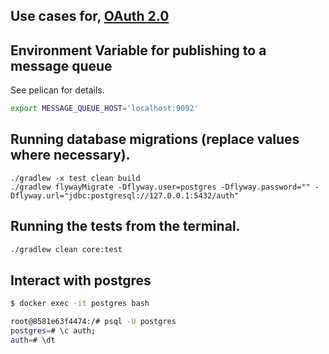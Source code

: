 Use cases for, [OAuth 2.0](http://tools.ietf.org/html/rfc6749)
---------------------------------------------------------------------------------------------------------------------


Environment Variable for publishing to a message queue
----------------------------------------------

See pelican for details.

```bash
export MESSAGE_QUEUE_HOST='localhost:9092'
```

Running database migrations (replace values where necessary).
----------------------------------------------------
```
./gradlew -x test clean build
./gradlew flywayMigrate -Dflyway.user=postgres -Dflyway.password="" -Dflyway.url="jdbc:postgresql://127.0.0.1:5432/auth"  
```

Running the tests from the terminal.
------------------------------------
```bash
./gradlew clean core:test
```

Interact with postgres
-----------------------

```bash
$ docker exec -it postgres bash

root@8581e63f4474:/# psql -U postgres
postgres=# \c auth;
auth=# \dt
```